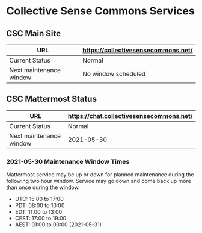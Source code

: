 # Collective Sense Commons Services

## CSC Main Site

| URL                     | https://collectivesensecommons.net/ |
| ----------------------- | ----------------------------------- |
| Current Status          | Normal                              |
| Next maintenance window | No window scheduled                 |

## CSC Mattermost Status

| URL                     | https://chat.collectivesensecommons.net/ |
| ----------------------- | ---------------------------------------- |
| Current Status          | Normal                                   |
| Next maintenance window | 2021-05-30                               |

### 2021-05-30 Maintenance Window Times

Mattermost service may be up or down for planned maintenance during the following two hour window.  Service may go down and come back up more than once during the window.

  - UTC: 15:00 to 17:00
  - PDT: 08:00 to 10:00
  - EDT: 11:00 to 13:00
  - CEST: 17:00 to 19:00
  - AEST: 01:00 to 03:00 (2021-05-31)


